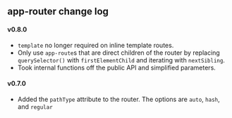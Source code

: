 ## app-router change log

#### v0.8.0
- `template` no longer required on inline template routes.
- Only use `app-route`s that are direct children of the router by replacing `querySelector()` with `firstElementChild` and iterating with `nextSibling`.
- Took internal functions off the public API and simplified parameters.

#### v0.7.0
- Added the `pathType` attribute to the router. The options are `auto`, `hash`, and `regular`
